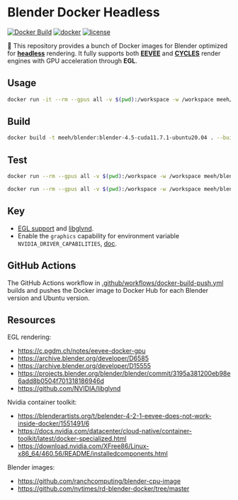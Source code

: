 # Blender Docker Headless

[![Docker Build](https://github.com/mikalv/blender-docker-headless/actions/workflows/docker-build-push.yml/badge.svg)](https://github.com/mikalv/blender-docker-headless/actions/workflows/docker-build-push.yml)
[![docker](https://img.shields.io/docker/pulls/meihaiyi/blender)](https://hub.docker.com/r/meihaiyi/blender)
[![license](https://img.shields.io/badge/License-Apache%202.0-blue.svg)](https://www.apache.org/licenses/LICENSE-2.0)

:rocket: This repository provides a bunch of Docker images for Blender optimized for **<ins>headless</ins>** rendering. It fully supports both **<ins>EEVEE</ins>** and **<ins>CYCLES</ins>** render engines with GPU acceleration through **EGL**.

## Usage

```bash
docker run -it --rm --gpus all -v $(pwd):/workspace -w /workspace meeh/blender:blender-4.5-cuda11.7.1-ubuntu20.04
```

## Build

```bash
docker build -t meeh/blender:blender-4.5-cuda11.7.1-ubuntu20.04 . --build-arg BLENDER_VERSION=4.5.3 --build-arg UBUNTU_CUDA_VERSION=11.7.1-cudnn8-devel-ubuntu20.04
```

## Test

```bash
docker run --rm --gpus all -v $(pwd):/workspace -w /workspace meeh/blender:blender-4.5-cuda11.7.1-ubuntu20.04 blender -b --python tests/render_eevee.py
```

```bash
docker run --rm --gpus all -v $(pwd):/workspace -w /workspace meeh/blender:blender-4.5-cuda11.7.1-ubuntu20.04 blender -b --python tests/render_cycles.py
```

## Key

- [EGL support](https://archive.blender.org/developer/D6585) and [libglvnd](https://github.com/NVIDIA/libglvnd).
- Enable the `graphics` capability for environment variable `NVIDIA_DRIVER_CAPABILITIES`, [doc](https://docs.nvidia.com/datacenter/cloud-native/container-toolkit/latest/docker-specialized.html#driver-capabilities).

## GitHub Actions

The GitHub Actions workflow in [.github/workflows/docker-build-push.yml](.github/workflows/docker-build-push.yml) builds and pushes the Docker image to Docker Hub for each Blender version and Ubuntu version.

## Resources

EGL rendering:

- https://c.pgdm.ch/notes/eevee-docker-gpu
- https://archive.blender.org/developer/D6585
- https://archive.blender.org/developer/D15555
- https://projects.blender.org/blender/blender/commit/3195a381200eb98e6add8b0504f701318186946d
- https://github.com/NVIDIA/libglvnd

Nvidia container toolkit:

- https://blenderartists.org/t/belender-4-2-1-eevee-does-not-work-inside-docker/1551491/6
- https://docs.nvidia.com/datacenter/cloud-native/container-toolkit/latest/docker-specialized.html
- https://download.nvidia.com/XFree86/Linux-x86_64/460.56/README/installedcomponents.html

Blender images:

- https://github.com/ranchcomputing/blender-cpu-image
- https://github.com/nytimes/rd-blender-docker/tree/master

